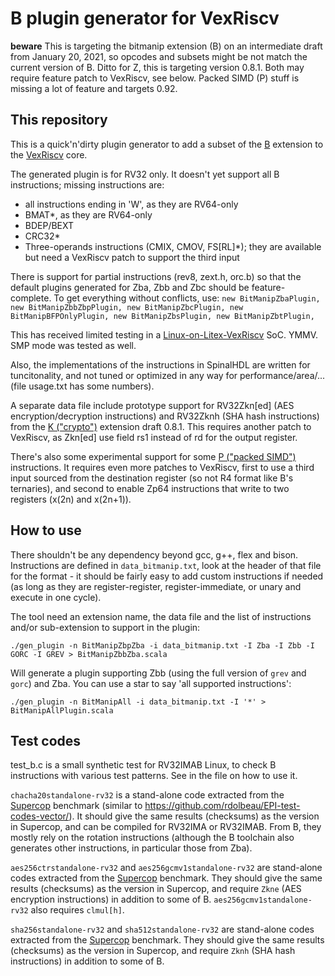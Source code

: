 # B plugin generator for VexRiscv

**beware** This is targeting the bitmanip extension (B) on an intermediate draft from January 20, 2021, so opcodes and subsets might be not match the current version of B. Ditto for Z, this is targeting version 0.8.1. Both may require feature patch to VexRiscv, see below. Packed SIMD (P) stuff is missing a lot of feature and targets 0.92.

## This repository

This is a quick'n'dirty plugin generator to add a subset of the [B](https://github.com/riscv/riscv-bitmanip) extension to the [VexRiscv](https://github.com/SpinalHDL/VexRiscv) core.

The generated plugin is for RV32 only. It doesn't yet support all B instructions; missing instructions are:

* all instructions ending in 'W', as they are RV64-only
* BMAT*, as they are RV64-only
* BDEP/BEXT
* CRC32*
* Three-operands instructions (CMIX, CMOV, FS[RL]*); they are available but need a VexRiscv patch to support the third input

There is support for partial instructions (rev8, zext.h, orc.b) so that the default plugins generated for Zba, Zbb and Zbc should be feature-complete. To get everything without conflicts, use:
`new BitManipZbaPlugin, new BitManipZbbZbpPlugin, new BitManipZbcPlugin, new BitManipBFPOnlyPlugin, new BitManipZbsPlugin, new BitManipZbtPlugin,`

This has received limited testing in a [Linux-on-Litex-VexRiscv](https://github.com/litex-hub/linux-on-litex-vexriscv) SoC. YMMV. SMP mode was tested as well.

Also, the implementations of the instructions in SpinalHDL are written for tuncitonality, and not tuned or optimized in any way for performance/area/... (file usage.txt has some numbers).

A separate data file include prototype support for RV32Zkn[ed] (AES encryption/decryption instructions) and RV32Zknh (SHA hash instructions) from the [K ("crypto")](https://github.com/riscv/riscv-crypto) extension draft 0.8.1. This requires another patch to VexRiscv, as Zkn[ed] use field rs1 instead of rd for the output register.

There's also some experimental support for some [P ("packed SIMD")](https://github.com/riscv/riscv-p-spec) instructions. It requires even more patches to VexRiscv, first to use a third input sourced from the destination register (so not R4 format like B's ternaries), and second to enable Zp64 instructions that write to two registers (x(2n) and x(2n+1)).

## How to use

There shouldn't be any dependency beyond gcc,  g++, flex and bison. Instructions are defined in `data_bitmanip.txt`, look at the header of that file for the format - it should be fairly easy to add custom instructions if needed (as long as they are register-register, register-immediate, or unary and execute in one cycle).

The tool need an extension name, the data  file and the list of instructions and/or sub-extension to support in the plugin:

```
./gen_plugin -n BitManipZbpZba -i data_bitmanip.txt -I Zba -I Zbb -I GORC -I GREV > BitManipZbbZba.scala
```

Will generate a plugin supporting Zbb (using the full version of `grev` and `gorc`) and Zba. You can use a star to say 'all supported instructions':

```
./gen_plugin -n BitManipAll -i data_bitmanip.txt -I '*' > BitManipAllPlugin.scala
```

## Test codes

test_b.c is a small synthetic test for RV32IMAB Linux, to check B instructions with various test patterns. See in the file on how to use it.

`chacha20standalone-rv32` is a stand-alone code extracted from the [Supercop](http://bench.cr.yp.to/supercop.html) benchmark (similar to https://github.com/rdolbeau/EPI-test-codes-vector/). It should give the same results (checksums) as the version in Supercop, and can be compiled for RV32IMA or RV32IMAB. From B, they mostly rely on the rotation instructions (although the B toolchain also generates other instructions, in particular those from Zba).

`aes256ctrstandalone-rv32` and `aes256gcmv1standalone-rv32` are stand-alone codes extracted from the [Supercop](http://bench.cr.yp.to/supercop.html) benchmark. They should give the same results (checksums) as the version in Supercop, and require `Zkne` (AES encryption instructions) in addition to some of B. `aes256gcmv1standalone-rv32` also requires `clmul[h]`.

`sha256standalone-rv32` and `sha512standalone-rv32` are stand-alone codes extracted from the [Supercop](http://bench.cr.yp.to/supercop.html) benchmark. They should give the same results (checksums) as the version in Supercop, and require `Zknh` (SHA hash instructions) in addition to some of B.
